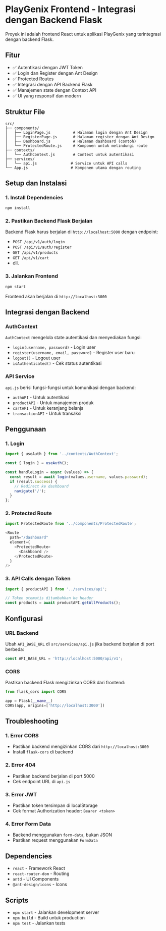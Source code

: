 # PlayGenix Frontend - Integrasi dengan Backend Flask

Proyek ini adalah frontend React untuk aplikasi PlayGenix yang terintegrasi dengan backend Flask.

## Fitur

- ✅ Autentikasi dengan JWT Token
- ✅ Login dan Register dengan Ant Design
- ✅ Protected Routes
- ✅ Integrasi dengan API Backend Flask
- ✅ Manajemen state dengan Context API
- ✅ UI yang responsif dan modern

## Struktur File

```
src/
├── components/
│   ├── LoginPage.js          # Halaman login dengan Ant Design
│   ├── RegisterPage.js       # Halaman register dengan Ant Design
│   ├── Dashboard.js          # Halaman dashboard (contoh)
│   └── ProtectedRoute.js     # Komponen untuk melindungi route
├── contexts/
│   └── AuthContext.js        # Context untuk autentikasi
├── services/
│   └── api.js               # Service untuk API calls
└── App.js                   # Komponen utama dengan routing
```

## Setup dan Instalasi

### 1. Install Dependencies

```bash
npm install
```

### 2. Pastikan Backend Flask Berjalan

Backend Flask harus berjalan di `http://localhost:5000` dengan endpoint:
- `POST /api/v1/auth/login`
- `POST /api/v1/auth/register`
- `GET /api/v1/products`
- `GET /api/v1/cart`
- dll.

### 3. Jalankan Frontend

```bash
npm start
```

Frontend akan berjalan di `http://localhost:3000`

## Integrasi dengan Backend

### AuthContext

`AuthContext` mengelola state autentikasi dan menyediakan fungsi:
- `login(username, password)` - Login user
- `register(username, email, password)` - Register user baru
- `logout()` - Logout user
- `isAuthenticated()` - Cek status autentikasi

### API Service

`api.js` berisi fungsi-fungsi untuk komunikasi dengan backend:
- `authAPI` - Untuk autentikasi
- `productAPI` - Untuk manajemen produk
- `cartAPI` - Untuk keranjang belanja
- `transactionAPI` - Untuk transaksi

## Penggunaan

### 1. Login

```javascript
import { useAuth } from '../contexts/AuthContext';

const { login } = useAuth();

const handleLogin = async (values) => {
  const result = await login(values.username, values.password);
  if (result.success) {
    // Redirect ke dashboard
    navigate('/');
  }
};
```

### 2. Protected Route

```javascript
import ProtectedRoute from '../components/ProtectedRoute';

<Route 
  path="/dashboard" 
  element={
    <ProtectedRoute>
      <Dashboard />
    </ProtectedRoute>
  } 
/>
```

### 3. API Calls dengan Token

```javascript
import { productAPI } from '../services/api';

// Token otomatis ditambahkan ke header
const products = await productAPI.getAllProducts();
```

## Konfigurasi

### URL Backend

Ubah `API_BASE_URL` di `src/services/api.js` jika backend berjalan di port berbeda:

```javascript
const API_BASE_URL = 'http://localhost:5000/api/v1';
```

### CORS

Pastikan backend Flask mengizinkan CORS dari frontend:

```python
from flask_cors import CORS

app = Flask(__name__)
CORS(app, origins=['http://localhost:3000'])
```

## Troubleshooting

### 1. Error CORS
- Pastikan backend mengizinkan CORS dari `http://localhost:3000`
- Install `flask-cors` di backend

### 2. Error 404
- Pastikan backend berjalan di port 5000
- Cek endpoint URL di `api.js`

### 3. Error JWT
- Pastikan token tersimpan di localStorage
- Cek format Authorization header: `Bearer <token>`

### 4. Error Form Data
- Backend menggunakan `form-data`, bukan JSON
- Pastikan request menggunakan `FormData`

## Dependencies

- `react` - Framework React
- `react-router-dom` - Routing
- `antd` - UI Components
- `@ant-design/icons` - Icons

## Scripts

- `npm start` - Jalankan development server
- `npm build` - Build untuk production
- `npm test` - Jalankan tests 
